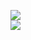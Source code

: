 [![](https://img.shields.io/badge/Made%20With-Github%20Spray-lightgrey.svg?style=for-the-badge&logo=github)](https://github.com/Annihil/github-spray#6982)  
[![](https://i.imgur.com/2DrTn0Z.gif)](https://github.com/Annihil/github-spray)